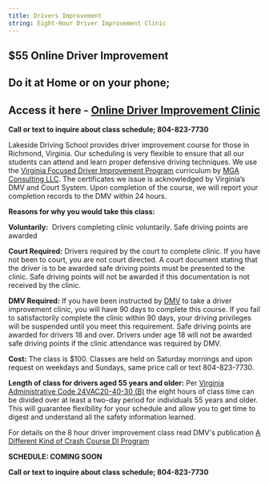 ```yaml
---
title: Drivers Improvement
string: Eight-Hour Driver Improvement Clinic
---
```

## **$﻿55 Online Driver Improvement**

## **D﻿o it at Home or on your phone;**

## **A﻿ccess it here - [Online Driver Improvement Clinic](https://nationaldrivertraining.com/aff-landing.php?age=Adult&state=VA&affid=1138&pid=63)**

**Call or text to inquire about class schedule; 804-823-7730**

Lakeside Driving School provides driver improvement course for those in Richmond, Virginia. Our scheduling is very flexible to ensure that all our students can attend and learn proper defensive driving techniques. We use the [Virginia Focused Driver Improvement Program](https://drivertraining4virginia.com/) curriculum by [MGA Consulting LLC](https://www.mgaconsulting.co/). The certificates we issue is acknowledged by Virginia’s DMV and Court System. Upon completion of the course, we will report your completion records to the DMV within 24 hours.

**Reasons for why you would take this class:**

**Voluntarily:**  Drivers completing clinic voluntarily. Safe driving points are awarded

**Court Required:** Drivers required by the court to complete clinic. If you have not been to court, you are not court directed. A court document stating that the driver is to be awarded safe driving points must be presented to the clinic. Safe driving points will not be awarded if this documentation is not received by the clinic.

**DMV Required:** If you have been instructed by [DMV](https://www.dmv.virginia.gov/drivers/#points.asp) to take a driver improvement clinic, you will have 90 days to complete this course. If you fail to satisfactorily complete the clinic within 90 days, your driving privileges will be suspended until you meet this requirement. Safe driving points are awarded for drivers 18 and over. Drivers under age 18 will not be awarded safe driving points if the clinic attendance was required by DMV.

**Cost:** The class is $100. Classes are held on Saturday mornings and upon request on weekdays and Sundays, same price call or text 804-823-7730.

**Length of class for drivers aged 55 years and older:** Per [Virginia Administrative Code 24VAC20-40-30 (B)](http://law.lis.virginia.gov/admincode/title24/agency20/chapter40/section30/) the eight hours of class time can be divided over at least a two-day period for individuals 55 years and older. This will guarantee flexibility for your schedule and allow you to get time to digest and understand all the safety information learned.

For details on the 8 hour driver improvement class read DMV's publication [A Different Kind of Crash Course DI Program](http://www.dmv.state.va.us/webdoc/pdf/dmv114.pdf)

**SCHEDULE: COMING SOON**

**Call or text to inquire about class schedule; 804-823-7730**
